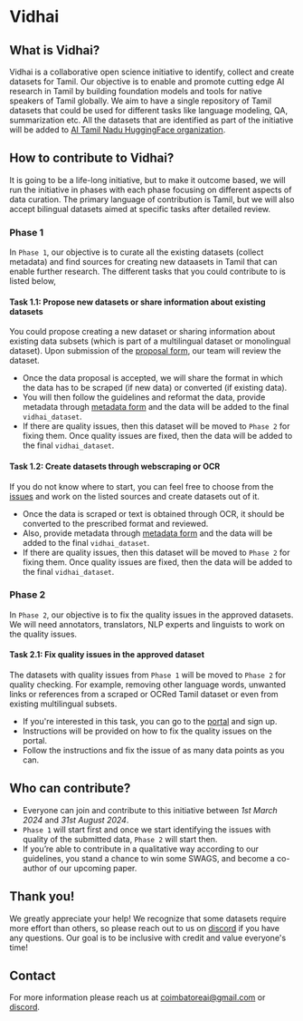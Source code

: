 # Vidhai

## What is Vidhai?
Vidhai is a collaborative open science initiative to identify, collect and create datasets for Tamil. Our objective is to enable and promote cutting edge AI research in Tamil by building foundation models and tools for native speakers of Tamil globally. We aim to have a single repository of Tamil datasets that could be used for different tasks like language modeling, QA, summarization etc.
All the datasets that are identified as part of the initiative will be added to [AI Tamil Nadu HuggingFace organization](https://huggingface.co/aitamilnadu).

## How to contribute to Vidhai?
It is going to be a life-long initiative, but to make it outcome based, we will run the initiative in phases with each phase focusing on different aspects of data curation. The primary language of contribution is Tamil, but we will also accept bilingual datasets aimed at specific tasks after detailed review.

### Phase 1
In `Phase 1`, our objective is to curate all the existing datasets (collect metadata) and find sources for creating new dataasets in Tamil that can enable further research. The different tasks that you could contribute to is listed below,

#### Task 1.1: Propose new datasets or share information about existing datasets 
You could propose creating a new dataset or sharing information about existing data subsets (which is part of a multilingual dataset or monolingual dataset). Upon submission of the [proposal form](https://forms.gle/uprWQiwEGzoDKwLq5), our team will review the dataset. 
- Once the data proposal is accepted, we will share the format in which the data has to be scraped (if new data) or converted (if existing data).
- You will then follow the guidelines and reformat the data, provide metadata through [metadata form](https://forms.gle/27MiJrjdzjQ3Qjwe9) and the data will be added to the final `vidhai_dataset`.
- If there are quality issues, then this dataset will be moved to `Phase 2` for fixing them. Once quality issues are fixed, then the data will be added to the final `vidhai_dataset`.

#### Task 1.2: Create datasets through webscraping or OCR
If you do not know where to start, you can feel free to choose from the [issues](https://github.com/aicbe/Vidhai/issues) and work on the listed sources and create datasets out of it.
- Once the data is scraped or text is obtained through OCR, it should be converted to the prescribed format and reviewed.
- Also, provide metadata through [metadata form](https://forms.gle/27MiJrjdzjQ3Qjwe9) and the data will be added to the final `vidhai_dataset`.
- If there are quality issues, then this dataset will be moved to `Phase 2` for fixing them. Once quality issues are fixed, then the data will be added to the final `vidhai_dataset`.

### Phase 2
In `Phase 2`, our objective is to fix the quality issues in the approved datasets. We will need annotators, translators, NLP experts and linguists to work on the quality issues.

#### Task 2.1: Fix quality issues in the approved dataset
The datasets with quality issues from `Phase 1` will be moved to `Phase 2` for quality checking. For example, removing other language words, unwanted links or references from a scraped or OCRed Tamil dataset or even from existing multilingual subsets.
- If you're interested in this task, you can go to the [portal]() and sign up.
- Instructions will be provided on how to fix the quality issues on the portal.
- Follow the instructions and fix the issue of as many data points as you can.

## Who can contribute?
- Everyone can join and contribute to this initiative between _1st March 2024_ and _31st August 2024_.
- `Phase 1` will start first and once we start identifying the issues with quality of the submitted data, `Phase 2` will start then.
- If you’re able to contribute in a qualitative way according to our guidelines, you stand a chance to win some SWAGS, and become a co-author of our upcoming paper.

## Thank you! 
We greatly appreciate your help! We recognize that some datasets require more effort than others, so please reach out to us on [discord](https://discord.gg/ErRBRCsK) if you have any questions. Our goal is to be inclusive with credit and value everyone's time!

## Contact
For more information please reach us at coimbatoreai@gmail.com or [discord](https://discord.gg/ErRBRCsK).
